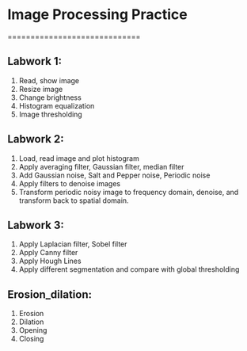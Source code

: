 # Image Processing Practice

=============================

## Labwork 1:

1. Read, show image
2. Resize image
3. Change brightness
4. Histogram equalization
5. Image thresholding

## Labwork 2:

1. Load, read image and plot histogram
2. Apply averaging filter, Gaussian filter, median filter
3. Add Gaussian noise, Salt and Pepper noise, Periodic noise
4. Apply filters to denoise images
5. Transform periodic noisy image to frequency domain, denoise, and transform back to spatial domain.

## Labwork 3:

1. Apply Laplacian filter, Sobel filter
2. Apply Canny filter
3. Apply Hough Lines
4. Apply different segmentation and compare with global thresholding

## Erosion_dilation:

1. Erosion
2. Dilation
3. Opening
4. Closing
